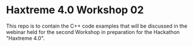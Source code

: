 # Haxtreme 4.0 Workshop 02

This repo is to contain the C++ code examples that will be discussed in the webinar held for the second Workshop in preparation for the Hackathon "Haxtreme 4.0".
